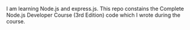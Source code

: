  I am learning Node.js and express.js.
 This repo constains the Complete Node.js Developer Course (3rd Edition) code which I wrote during the course.
